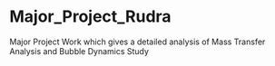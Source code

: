 # Major_Project_Rudra
Major Project Work which gives a detailed analysis of Mass Transfer Analysis and Bubble Dynamics Study
